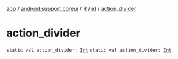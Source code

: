 [app](../../../index.md) / [android.support.coreui](../../index.md) / [R](../index.md) / [id](index.md) / [action_divider](./action_divider.md)

# action_divider

`static val action_divider: `[`Int`](https://kotlinlang.org/api/latest/jvm/stdlib/kotlin/-int/index.html)
`static val action_divider: `[`Int`](https://kotlinlang.org/api/latest/jvm/stdlib/kotlin/-int/index.html)